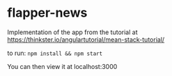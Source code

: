 # flapper-news

Implementation of the app from the tutorial at https://thinkster.io/angulartutorial/mean-stack-tutorial/

to run: `npm install && npm start`

You can then view it at localhost:3000
